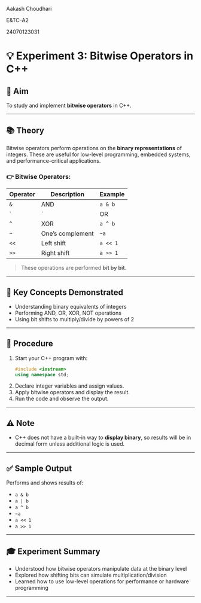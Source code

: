 Aakash Choudhari

E&TC-A2

24070123031

# 💡 Experiment 3: Bitwise Operators in C++

## 🎯 Aim
To study and implement **bitwise operators** in C++.

---

## 📚 Theory

Bitwise operators perform operations on the **binary representations** of integers. These are useful for low-level programming, embedded systems, and performance-critical applications.

### 👉 Bitwise Operators:
| Operator | Description        | Example     |
|----------|--------------------|-------------|
| `&`      | AND                | `a & b`     |
| `|`      | OR                 | `a | b`     |
| `^`      | XOR                | `a ^ b`     |
| `~`      | One’s complement   | `~a`        |
| `<<`     | Left shift         | `a << 1`    |
| `>>`     | Right shift        | `a >> 1`    |

> These operations are performed **bit by bit**.

---

## 🧠 Key Concepts Demonstrated
- Understanding binary equivalents of integers
- Performing AND, OR, XOR, NOT operations
- Using bit shifts to multiply/divide by powers of 2

---

## 🧪 Procedure
1. Start your C++ program with:
   ```cpp
   #include <iostream>
   using namespace std;
   ```
2. Declare integer variables and assign values.
3. Apply bitwise operators and display the result.
4. Run the code and observe the output.

---

## ⚠️ Note
- C++ does not have a built-in way to **display binary**, so results will be in decimal form unless additional logic is used.

---

## ✅ Sample Output
Performs and shows results of:
- `a & b`
- `a | b`
- `a ^ b`
- `~a`
- `a << 1`
- `a >> 1`

---

## 🎓 Experiment Summary
- Understood how bitwise operators manipulate data at the binary level
- Explored how shifting bits can simulate multiplication/division
- Learned how to use low-level operations for performance or hardware programming

---
